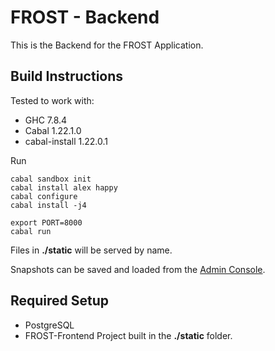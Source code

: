 # FROST - Backend

This is the Backend for the FROST Application.

## Build Instructions

Tested to work with:

 - GHC 7.8.4
 - Cabal 1.22.1.0
 - cabal-install 1.22.0.1

Run

````
cabal sandbox init
cabal install alex happy
cabal configure
cabal install -j4

export PORT=8000
cabal run
````

Files in **./static** will be served by name.

Snapshots can be saved and loaded from the [Admin Console](localhost:8000/admin).

## Required Setup

- PostgreSQL
- FROST-Frontend Project built in the **./static** folder.
